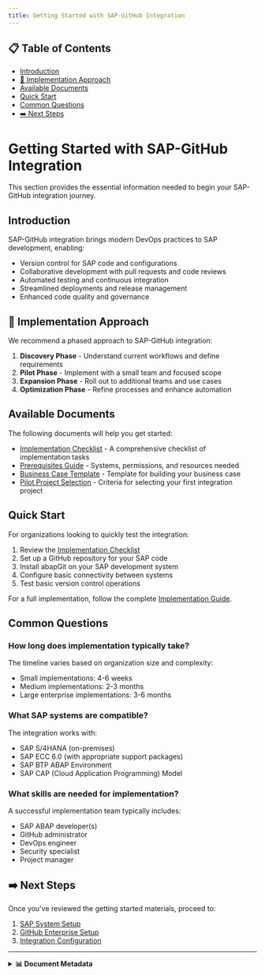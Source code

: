 ```yaml
---
title: Getting Started with SAP-GitHub Integration
---
```


## 📋 Table of Contents

- [Introduction](#introduction)
- [🔧 Implementation Approach](#implementation-approach)
- [Available Documents](#available-documents)
- [Quick Start](#quick-start)
- [Common Questions](#common-questions)
- [➡️ Next Steps](#next-steps)


# Getting Started with SAP-GitHub Integration

This section provides the essential information needed to begin your SAP-GitHub integration journey.

## Introduction

SAP-GitHub integration brings modern DevOps practices to SAP development, enabling:

- Version control for SAP code and configurations
- Collaborative development with pull requests and code reviews
- Automated testing and continuous integration
- Streamlined deployments and release management
- Enhanced code quality and governance

## 🔧 Implementation Approach

We recommend a phased approach to SAP-GitHub integration:

1. **Discovery Phase** - Understand current workflows and define requirements
2. **Pilot Phase** - Implement with a small team and focused scope
3. **Expansion Phase** - Roll out to additional teams and use cases
4. **Optimization Phase** - Refine processes and enhance automation

## Available Documents

The following documents will help you get started:

- [Implementation Checklist](./implementation-checklist.md) - A comprehensive checklist of implementation tasks
- [Prerequisites Guide](./prerequisites.md) - Systems, permissions, and resources needed
- [Business Case Template](./business-case.md) - Template for building your business case
- [Pilot Project Selection](./pilot-selection.md) - Criteria for selecting your first integration project

## Quick Start

For organizations looking to quickly test the integration:

1. Review the [Implementation Checklist](./implementation-checklist.md)
2. Set up a GitHub repository for your SAP code
3. Install abapGit on your SAP development system
4. Configure basic connectivity between systems
5. Test basic version control operations

For a full implementation, follow the complete [Implementation Guide](../).

## Common Questions

### How long does implementation typically take?

The timeline varies based on organization size and complexity:
- Small implementations: 4-6 weeks
- Medium implementations: 2-3 months
- Large enterprise implementations: 3-6 months

### What SAP systems are compatible?

The integration works with:
- SAP S/4HANA (on-premises)
- SAP ECC 6.0 (with appropriate support packages)
- SAP BTP ABAP Environment
- SAP CAP (Cloud Application Programming) Model

### What skills are needed for implementation?

A successful implementation team typically includes:
- SAP ABAP developer(s)
- GitHub administrator
- DevOps engineer
- Security specialist
- Project manager

## ➡️ Next Steps

Once you've reviewed the getting started materials, proceed to:

1. [SAP System Setup](../sap-setup/)
2. [GitHub Enterprise Setup](../github-setup/)
3. [Integration Configuration](../workflows/)
---

<details>
<summary><strong>📊 Document Metadata</strong></summary>

- **Last Updated:** 2025-04-07
- **Version:** 1.0.0
- **Status:** Published
</details>
